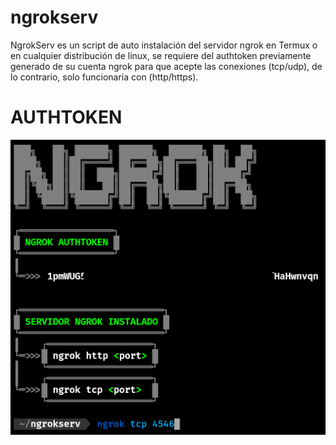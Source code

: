 # ngrokserv
NgrokServ es un script de auto instalación del servidor ngrok en Termux o en cualquier distribución de linux, se requiere del authtoken previamente generado de su cuenta ngrok para que acepte las conexiones (tcp/udp), de lo contrario, solo funcionaría con (http/https).
# AUTHTOKEN
![alt text](https://github.com/Darkmux/ngrokserv/blob/main/images/ngrokserv.png)
